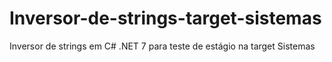 # Inversor-de-strings-target-sistemas
Inversor de strings em C# .NET 7 para teste de estágio na target Sistemas
